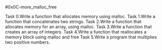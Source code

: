 #0x0C-more_malloc_free

Task 0.Write a function that allocates memory using malloc.
Task 1.Write a function that concatenates two strings.
Task 2.Write a function that allocates memory for an array, using malloc.
Task 3.Write a function that creates an array of integers.
Task 4.Write a function that reallocates a memory block using malloc and free
Task 5.Write a program that multiplies two positive numbers.

